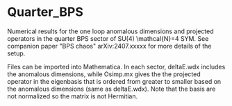 # Quarter_BPS
Numerical results for the one loop anomalous dimensions and projected operators in the quarter BPS sector of SU(4) \mathcal{N}=4 SYM. See companion paper "BPS chaos" arXiv:2407.xxxxx for more details of the setup.

Files can be imported into Mathematica. In each sector, deltaE.wdx includes the anomalous dimensions, while Osimp.mx gives the the projected operator in the eigenbasis that is ordered from greater to smaller based on the anomalous dimensions (same as deltaE.wdx). Note that the basis are not normalized so the matrix is not Hermitian.
